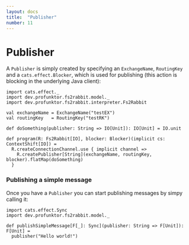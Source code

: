 ```yaml
---
layout: docs
title:  "Publisher"
number: 11
---
```


# Publisher

A `Publisher` is simply created by specifying an `ExchangeName`, `RoutingKey` and a `cats.effect.Blocker`, which is used for publishing (this action is blocking in the underlying Java client):

```tut:book:silent
import cats.effect._
import dev.profunktor.fs2rabbit.model._
import dev.profunktor.fs2rabbit.interpreter.Fs2Rabbit

val exchangeName = ExchangeName("testEX")
val routingKey   = RoutingKey("testRK")

def doSomething(publisher: String => IO[Unit]): IO[Unit] = IO.unit

def program(R: Fs2Rabbit[IO], blocker: Blocker)(implicit cs: ContextShift[IO]) =
  R.createConnectionChannel.use { implicit channel =>
    R.createPublisher[String](exchangeName, routingKey, blocker).flatMap(doSomething)
  }
```

### Publishing a simple message

Once you have a `Publisher` you can start publishing messages by simpy calling it:

```tut:book:silent
import cats.effect.Sync
import dev.profunktor.fs2rabbit.model._

def publishSimpleMessage[F[_]: Sync](publisher: String => F[Unit]): F[Unit] =
  publisher("Hello world!")
```
